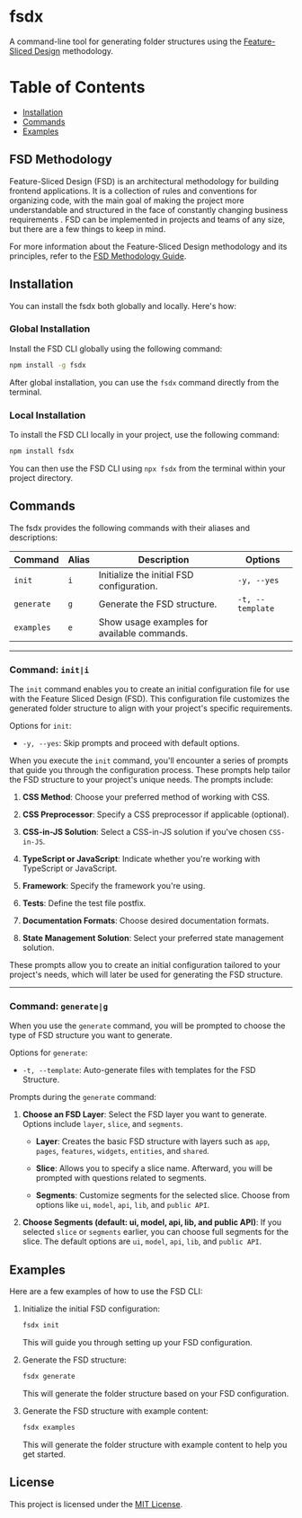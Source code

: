 # fsdx

A command-line tool for generating folder structures using the [Feature-Sliced Design](https://feature-sliced.design) methodology.

# Table of Contents

- [Installation](#installation)
- [Commands](#commands)
- [Examples](#examples)

## FSD Methodology

Feature-Sliced Design (FSD) is an architectural methodology for building frontend applications. It is a collection of rules and conventions for organizing code, with the main goal of making the project more understandable and structured in the face of constantly changing business requirements . FSD can be implemented in projects and teams of any size, but there are a few things to keep in mind.

For more information about the Feature-Sliced Design methodology and its principles, refer to the [FSD Methodology Guide](https://feature-sliced.design).

## Installation

You can install the fsdx both globally and locally. Here's how:

### Global Installation

Install the FSD CLI globally using the following command:

```bash
npm install -g fsdx
```

After global installation, you can use the `fsdx` command directly from the terminal.

### Local Installation

To install the FSD CLI locally in your project, use the following command:

```bash
npm install fsdx
```

You can then use the FSD CLI using `npx fsdx` from the terminal within your project directory.

## Commands

The fsdx provides the following commands with their aliases and descriptions:

| Command    | Alias | Description                                 | Options          |
| ---------- | ----- | ------------------------------------------- | ---------------- |
| `init`     | `i`   | Initialize the initial FSD configuration.   | `-y, --yes`      |
| `generate` | `g`   | Generate the FSD structure.                 | `-t, --template` |
| `examples` | `e`   | Show usage examples for available commands. |                  |

---

### Command: `init|i`

The `init` command enables you to create an initial configuration file for use with the Feature Sliced Design (FSD). This configuration file customizes the generated folder structure to align with your project's specific requirements.

Options for `init`:

- `-y, --yes`: Skip prompts and proceed with default options.

When you execute the `init` command, you'll encounter a series of prompts that guide you through the configuration process. These prompts help tailor the FSD structure to your project's unique needs. The prompts include:

1. **CSS Method**: Choose your preferred method of working with CSS.

2. **CSS Preprocessor**: Specify a CSS preprocessor if applicable (optional).

3. **CSS-in-JS Solution**: Select a CSS-in-JS solution if you've chosen `CSS-in-JS`.

4. **TypeScript or JavaScript**: Indicate whether you're working with TypeScript or JavaScript.

5. **Framework**: Specify the framework you're using.

6. **Tests**: Define the test file postfix.

7. **Documentation Formats**: Choose desired documentation formats.

8. **State Management Solution**: Select your preferred state management solution.

These prompts allow you to create an initial configuration tailored to your project's needs, which will later be used for generating the FSD structure.

---

### Command: `generate|g`

When you use the `generate` command, you will be prompted to choose the type of FSD structure you want to generate.

Options for `generate`:

- `-t, --template`: Auto-generate files with templates for the FSD Structure.

Prompts during the `generate` command:

1. **Choose an FSD Layer**: Select the FSD layer you want to generate. Options include `layer`, `slice`, and `segments`.

   - **Layer**: Creates the basic FSD structure with layers such as `app`, `pages`, `features`, `widgets`, `entities`, and `shared`.

   - **Slice**: Allows you to specify a slice name. Afterward, you will be prompted with questions related to segments.

   - **Segments**: Customize segments for the selected slice. Choose from options like `ui`, `model`, `api`, `lib`, and `public API`.

2. **Choose Segments (default: ui, model, api, lib, and public API)**: If you selected `slice` or `segments` earlier, you can choose full segments for the slice. The default options are `ui`, `model`, `api`, `lib`, and `public API`.

## Examples

Here are a few examples of how to use the FSD CLI:

1. Initialize the initial FSD configuration:

   ```bash
   fsdx init
   ```

   This will guide you through setting up your FSD configuration.

2. Generate the FSD structure:

   ```bash
   fsdx generate
   ```

   This will generate the folder structure based on your FSD configuration.

3. Generate the FSD structure with example content:

   ```bash
   fsdx examples
   ```

   This will generate the folder structure with example content to help you get started.

## License

This project is licensed under the [MIT License](LICENSE).
